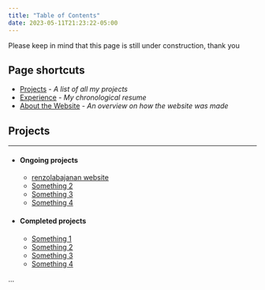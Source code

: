 ```yaml
---
title: "Table of Contents"
date: 2023-05-11T21:23:22-05:00
---
```

Please keep in mind that this page is still under construction, thank you    
## Page shortcuts

- [Projects](#Projects) *- A list of all my projects*
- [Experience](#experience) *- My chronological resume*
- [About the Website](/about-website) *- An overview on how the website was made*


## Projects
---

- #### Ongoing projects
    - [renzolabajanan website](/) 
    - [Something 2]()
    - [Something 3]()
    - [Something 4]()

- #### Completed projects
    - [Something 1]()
    - [Something 2]()
    - [Something 3]()
    - [Something 4]()

...

 <!-- Experience -->
